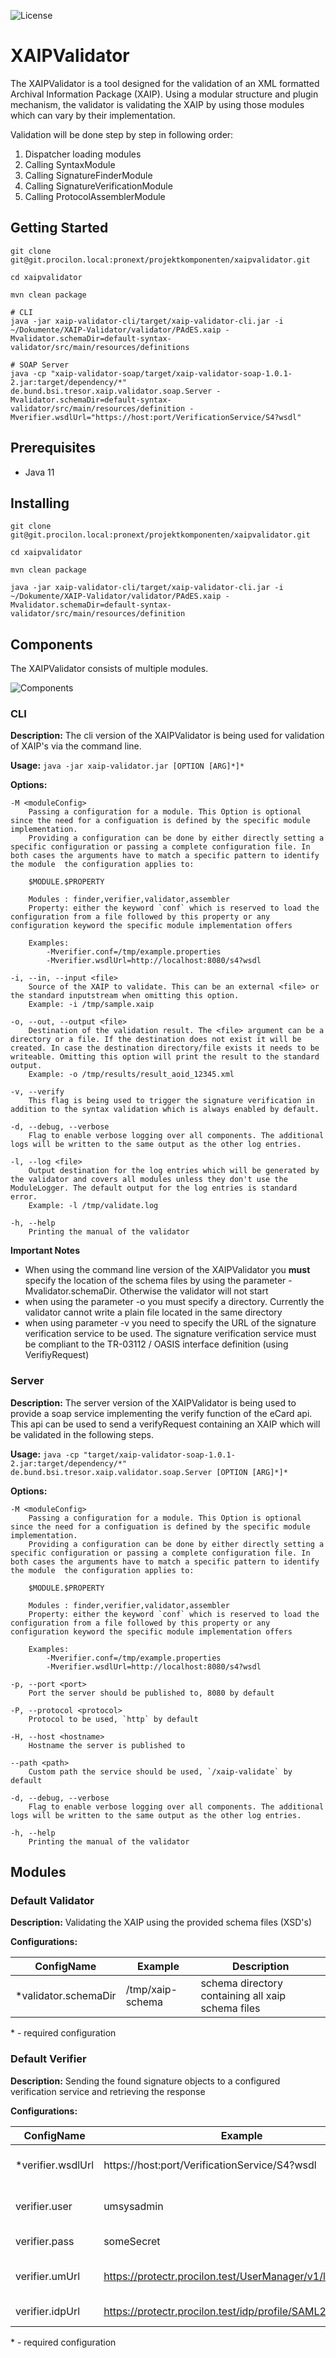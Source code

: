 ![License](https://img.shields.io/badge/License-Apache%202.0-blue.svg)

# XAIPValidator
The XAIPValidator is a tool designed for the validation of an XML formatted Archival Information Package (XAIP). Using a modular structure and plugin mechanism, the validator is validating the XAIP by using those modules which can vary by their implementation.

Validation will be done step by step in following order:

1. Dispatcher loading modules
2. Calling SyntaxModule
3. Calling SignatureFinderModule
4. Calling SignatureVerificationModule
5. Calling ProtocolAssemblerModule

## Getting Started

```
git clone git@git.procilon.local:pronext/projektkomponenten/xaipvalidator.git

cd xaipvalidator

mvn clean package

# CLI
java -jar xaip-validator-cli/target/xaip-validator-cli.jar -i ~/Dokumente/XAIP-Validator/validator/PAdES.xaip -Mvalidator.schemaDir=default-syntax-validator/src/main/resources/definitions

# SOAP Server
java -cp "xaip-validator-soap/target/xaip-validator-soap-1.0.1-2.jar:target/dependency/*" de.bund.bsi.tresor.xaip.validator.soap.Server -Mvalidator.schemaDir=default-syntax-validator/src/main/resources/definition -Mverifier.wsdlUrl="https://host:port/VerificationService/S4?wsdl"
```

## Prerequisites
- Java 11

## Installing

```
git clone git@git.procilon.local:pronext/projektkomponenten/xaipvalidator.git

cd xaipvalidator

mvn clean package

java -jar xaip-validator-cli/target/xaip-validator-cli.jar -i ~/Dokumente/XAIP-Validator/validator/PAdES.xaip -Mvalidator.schemaDir=default-syntax-validator/src/main/resources/definition
```


## Components
The XAIPValidator consists of multiple modules.

![Components](overview_components.jpg "Components")

### CLI

**Description:** The cli version of the XAIPValidator is being used for validation of XAIP's via the command line.

**Usage:** `java -jar xaip-validator.jar [OPTION [ARG]*]*`

**Options:**

```
-M <moduleConfig>
	Passing a configuration for a module. This Option is optional since the need for a configuation is defined by the specific module implementation.
	Providing a configuration can be done by either directly setting a specific configuration or passing a complete configuration file. In both cases the arguments have to match a specific pattern to identify the module  the configuration applies to:
    
	$MODULE.$PROPERTY
	
	Modules : finder,verifier,validator,assembler
	Property: either the keyword `conf` which is reserved to load the configuration from a file followed by this property or any configuration keyword the specific module implementation offers

	Examples: 
		-Mverifier.conf=/tmp/example.properties
		-Mverifier.wsdlUrl=http://localhost:8080/s4?wsdl

-i, --in, --input <file>
	Source of the XAIP to validate. This can be an external <file> or the standard inputstream when omitting this option.
	Example: -i /tmp/sample.xaip
	
-o, --out, --output <file>
	Destination of the validation result. The <file> argument can be a directory or a file. If the destination does not exist it will be created. In case the destination directory/file exists it needs to be writeable. Omitting this option will print the result to the standard output.
	Example: -o /tmp/results/result_aoid_12345.xml
	
-v, --verify
	This flag is being used to trigger the signature verification in addition to the syntax validation which is always enabled by default.

-d, --debug, --verbose
	Flag to enable verbose logging over all components. The additional logs will be written to the same output as the other log entries.

-l, --log <file>
	Output destination for the log entries which will be generated by the validator and covers all modules unless they don't use the ModuleLogger. The default output for the log entries is standard error.
	Example: -l /tmp/validate.log

-h, --help
	Printing the manual of the validator
```

**Important Notes**
- When using the command line version of the XAIPValidator you **must** specify the location of the schema files by using the parameter -Mvalidator.schemaDir. Otherwise the validator will not start
- when using the parameter -o you must specify a directory. Currently the validator cannot write a plain file located in the same directory
- when using parameter -v you need to specify the URL of the signature verification service to be used. The signature verification service must be compliant to the TR-03112 / OASIS interface definition (using VerifiyRequest)

### Server

**Description:** The server version of the XAIPValidator is being used to provide a soap service implementing the verify function of the eCard api. This api can be used to send a verifyRequest containing an XAIP which will be validated in the following steps.

**Usage:** `java -cp "target/xaip-validator-soap-1.0.1-2.jar:target/dependency/*" de.bund.bsi.tresor.xaip.validator.soap.Server [OPTION [ARG]*]*`

**Options:**

```
-M <moduleConfig>
	Passing a configuration for a module. This Option is optional since the need for a configuation is defined by the specific module implementation.
	Providing a configuration can be done by either directly setting a specific configuration or passing a complete configuration file. In both cases the arguments have to match a specific pattern to identify the module  the configuration applies to:
    
    $MODULE.$PROPERTY
	
	Modules : finder,verifier,validator,assembler
	Property: either the keyword `conf` which is reserved to load the configuration from a file followed by this property or any configuration keyword the specific module implementation offers

	Examples: 
		-Mverifier.conf=/tmp/example.properties
		-Mverifier.wsdlUrl=http://localhost:8080/s4?wsdl

-p, --port <port>
	Port the server should be published to, 8080 by default

-P, --protocol <protocol>
	Protocol to be used, `http` by default

-H, --host <hostname>
	Hostname the server is published to

--path <path>
	Custom path the service should be used, `/xaip-validate` by default

-d, --debug, --verbose
	Flag to enable verbose logging over all components. The additional logs will be written to the same output as the other log entries.

-h, --help
	Printing the manual of the validator
```

## Modules

### Default Validator

**Description:** Validating the XAIP using the provided schema files (XSD's)

**Configurations:**

| ConfigName            | Example          | Description                                       |
|-----------------------|------------------|---------------------------------------------------|
| *validator.schemaDir  | /tmp/xaip-schema | schema directory containing all xaip schema files |

\* - required configuration

### Default Verifier

**Description:** Sending the found signature objects to a configured verification service and retrieving the response

**Configurations:**

| ConfigName        | Example                                                   | Description                          |
|-------------------|-----------------------------------------------------------|--------------------------------------|
| *verifier.wsdlUrl | https://host:port/VerificationService/S4?wsdl             | url of the verification service wsdl |
|  verifier.user    | umsysadmin                                                | uid for the token creation           |
|  verifier.pass    | someSecret                                                | password of the user                 |
|  verifier.umUrl   | https://protectr.procilon.test/UserManager/v1/login       | loginUrl of the procilon userManager |
|  verifier.idpUrl  | https://protectr.procilon.test/idp/profile/SAML2/SOAP/ECP | idpUrl of the procilon idp           |

\* - required configuration
